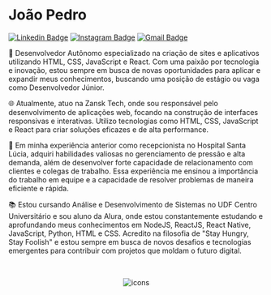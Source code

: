 # João Pedro

[![Linkedin Badge](https://img.shields.io/badge/-João%20Pedro-00875f?style=flat-square&logo=Linkedin&logoColor=white&link=https://www.linkedin.com/in/jpcordova/)](https://www.linkedin.com/in/jpcordova/)
[![Instagram Badge](https://img.shields.io/badge/-@jp_cordovaa-00875f?style=flat-square&labelColor=00875f&logo=instagram&logoColor=white&link=https://instagram.com/jp_cordovaa)](https://instagram.com/jp_cordovaa) 
[![Gmail Badge](https://img.shields.io/badge/-jpcordovabarbosa@gmail.com-00875f?style=flat-square&logo=Gmail&logoColor=white&link=mailto:jpcordovabarbosa@gmail.com)](mailto:jpcordovabarbosa@gmail.com)

<div>
  <p>
        🚀 Desenvolvedor Autônomo especializado na criação de sites e aplicativos utilizando HTML, CSS, JavaScript e React. Com uma paixão por tecnologia e inovação, estou sempre em busca de novas oportunidades para aplicar e expandir meus conhecimentos, buscando uma posição de estágio ou vaga como Desenvolvedor Júnior.
  </p>
 
  <p>
        🌐 Atualmente, atuo na Zansk Tech, onde sou responsável pelo desenvolvimento de aplicações web, focando na construção de interfaces responsivas e interativas. Utilizo tecnologias como HTML, CSS, JavaScript e React para criar soluções eficazes e de alta performance.
  </p>
  
  <p>
        💼 Em minha experiência anterior como recepcionista no Hospital Santa Lúcia, adquiri habilidades valiosas no gerenciamento de pressão e alta demanda, além de desenvolver forte capacidade de relacionamento com clientes e colegas de trabalho. Essa experiência me ensinou a importância do trabalho em equipe e a capacidade de resolver problemas de maneira eficiente e rápida.
  </p>
  
  <p>
        📚 Estou cursando Análise e Desenvolvimento de Sistemas no UDF Centro Universitário e sou aluno da Alura, onde estou constantemente estudando e aprofundando meus conhecimentos em NodeJS, ReactJS, React Native, JavaScript, Python, HTML e CSS. Acredito na filosofia de "Stay Hungry, Stay Foolish" e estou sempre em busca de novos desafios e tecnologias emergentes para contribuir com projetos que moldam o futuro digital.
  </p>
</div>

## 

<div align="center" style="display: inline_block"><br>
  <img src="https://skillicons.dev/icons?i=ts,react,nextjs,tailwind,vite,nodejs,nestjs,express,prisma,jest,docker,aws,postgres,mongodb,redis" alt="icons" />
</div>
